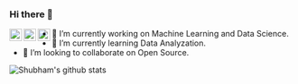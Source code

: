 ### Hi there 👋
  <a href="https://www.linkedin.com/in/shubham-singh-356ba5168">
          <img align="left" alt="Shubham LinkdeIN" width="22px" src="https://cdn.jsdelivr.net/npm/simple-icons@v3/icons/linkedin.svg" />
          </a>
          <a href="mailto :subhdec99@gmail.com">
          <img align="left" alt="Shubham Gmail" width="22px" src="https://cdn.jsdelivr.net/npm/simple-icons@v3/icons/telegram.svg" />
          </a>
          <a href="https://www.instagram.com/shutt3rbug_/">
          <img align="left" alt="Shubham Instagram" width="22px" src="https://cdn.jsdelivr.net/npm/simple-icons@v3/icons/instagram.svg" />
          </a>
<ul>
  <li>🔭 I’m currently working on Machine Learning and Data Science.</li>
  <li>🌱 I’m currently learning Data Analyzation.</li>
  <li>👯 I’m looking to collaborate on Open Source.</li>
  
  
</ul>

![Shubham's github stats](https://github-readme-stats.vercel.app/api?username=suubh&show_icons=true&hide_border=true)
    



<!--
**suubh/suubh** is a ✨ _special_ ✨ repository because its `README.md` (this file) appears on your GitHub profile.

Here are some ideas to get you started:

- 🔭 I’m currently working on ...
- 🌱 I’m currently learning ...
- 👯 I’m looking to collaborate on ...
- 🤔 I’m looking for help with ...
- 💬 Ask me about ...
- 📫 How to reach me: ...
- 😄 Pronouns: ...
- ⚡ Fun fact: ...
-->
